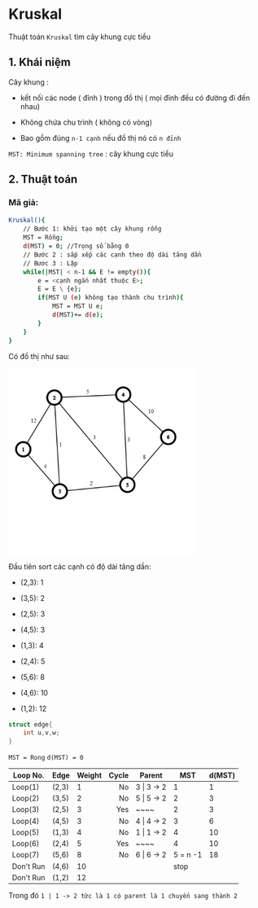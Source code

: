 # Kruskal

Thuật toán `Kruskal` tìm cây khung cực tiểu

## 1. Khái niệm

Cây khung :

- kết nối các node ( đỉnh ) trong đồ thị ( mọi đỉnh đều có đường đi đến nhau)

- Không chứa chu trình ( không có vòng)

- Bao gồm đúng `n-1 cạnh` nếu đồ thị nó có `n đỉnh`

`MST: Minimum spanning tree` : cây  khung cực tiểu

## 2. Thuật toán

### Mã giả:

```bash
Kruskal(){
    // Bước 1: khởi tạo một cây khung rỗng
    MST = Rỗng; 
    d(MST) = 0; //Trọng số bằng 0
    // Bước 2 : sắp xếp các cạnh theo độ dài tăng dần
    // Bươc 3 : Lặp
    while(|MST| < n-1 && E != empty()){
        e = <cạnh ngắn nhất thuộc E>;
        E = E \ {e};
        if(MST U (e) không tạo thành chu trình){
            MST = MST U e;
            d(MST)+= d(e);
        }
    }
}
```

Có đồ thị như sau:

<img title="" src="https://github.com/TruongNguyenDinh/GraphCpp/blob/main/DSU/Kruskal/graph%20(4).png" alt="Đồ thị" data-align="center" width="365">

Đầu tiên sort các cạnh có độ dài tăng dần:

- (2,3): 1

- (3,5): 2

- (2,5): 3

- (4,5): 3

- (1,3): 4

- (2,4): 5

- (5,6): 8

- (4,6): 10

- (1,2): 12

```cpp
struct edge{
    int u,v,w;
}
```

`MST = Rong` `d(MST) = 0` 

| Loop No.  | Edge  | Weight | Cycle | Parent      | MST      | d(MST) |
| --------- | ----- | ------ | -----:| ----------- | -------- | ------ |
| Loop(1)   | (2,3) | 1      | No    | 3 \| 3 -> 2 | 1        | 1      |
| Loop(2)   | (3,5) | 2      | No    | 5 \| 5 -> 2 | 2        | 3      |
| Loop(3)   | (2,5) | 3      | Yes   | ~~~~        | 2        | 3      |
| Loop(4)   | (4,5) | 3      | No    | 4 \| 4 -> 2 | 3        | 6      |
| Loop(5)   | (1,3) | 4      | No    | 1 \| 1 -> 2 | 4        | 10     |
| Loop(6)   | (2,4) | 5      | Yes   | ~~~~        | 4        | 10     |
| Loop(7)   | (5,6) | 8      | No    | 6 \| 6 -> 2 | 5 = n -1 | 18     |
| Don't Run | (4,6) | 10     |       |             | stop     |        |
| Don't Run | (1,2) | 12     |       |             |          |        |

Trong đó `1 | 1 -> 2 tức là 1 có parent là 1 chuyển sang thành 2`
